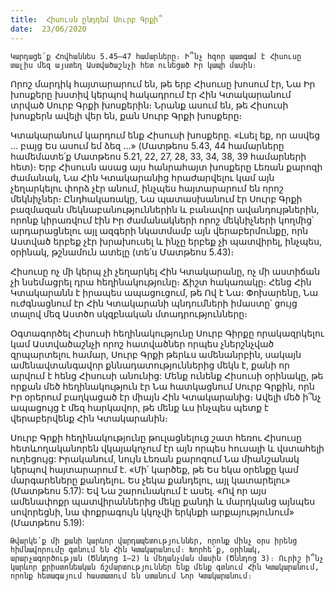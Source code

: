 ```yaml
---
title:  Հիսուսն ընդդեմ Սուրբ Գրքի՞
date:  23/06/2020
---
```


`Կարդացե՛ք Հովհաննես 5.45–47 համարները։ Ի՞նչ հզոր պատգամ է Հիսուսը տալիս մեզ այստեղ Աստվածաշնչի հետ ունեցած Իր կապի մասին։`

Որոշ մարդիկ հայտարարում են, թե երբ Հիսուսը խոսում էր, Նա Իր խոսքերը խստիվ կերպով հակադրում էր Հին Կտակարանում տրված Սուրբ Գրքի խոսքերին։ Նրանք ասում են, թե Հիսուսի խոսքերն ավելի վեր են, քան Սուրբ Գրքի խոսքերը։

Կտակարանում կարդում ենք Հիսուսի խոսքերը. «Լսել եք, որ ասվեց … բայց Ես ասում եմ ձեզ …» (Մատթեոս 5.43, 44 համարները համեմատե՛ք Մատթեոս 5.21, 22, 27, 28, 33, 34, 38, 39 համարների հետ)։ Երբ Հիսուսն ասաց այս հանրահայտ խոսքերը Լեռան քարոզի ժամանակ, Նա Հին Կտակարանից հրաժարվելու կամ այն չեղարկելու փորձ չէր անում, ինչպես հայտարարում են որոշ մեկնիչներ։ Ընդհակառակը, Նա պատասխանում էր Սուրբ Գրքի բազմազան մեկնաբանություններին և բանավոր ավանդույթներին, որոնք կիրառվում էին Իր ժամանակների որոշ մեկնիչների կողմից՝ արդարացնելու այլ ազգերի նկատմամբ այն վերաբերմունքը, որն Աստված երբեք չէր խրախուսել և ինչը երբեք չի պատվիրել, ինչպես, օրինակ, թշնամուն ատելը (տե՛ս Մատթեոս 5.43)։

Հիսուսը ոչ մի կերպ չի չեղարկել Հին Կտակարանը, ոչ մի աստիճան չի նսեմացրել դրա հեղինակությունը։ Ճիշտ հակառակը։ Հենց Հին Կտակարանն է իրապես ապացուցում, թե Ով է Նա։ Փոխարենը, Նա ուժգնացնում էր Հին Կտակարանի պնդումների իմաստը՝ ցույց տալով մեզ Աստծո սկզբնական մտադրությունները։

Օգտագործել Հիսուսի հեղինակությունը Սուրբ Գիրքը որակազրկելու կամ Աստվածաշնչի որոշ հատվածներ որպես չներշնչված զրպարտելու համար, Սուրբ Գրքի թերևս ամենանրբին, սակայն ամենավտանգավոր քննադատություններից մեկն է, քանի որ արվում է հենց Հիսուսի անունից: Մենք ունենք Հիսուսի օրինակը, թե որքան մեծ հեղինակություն էր Նա հատկացնում Սուրբ Գրքին, որն Իր օրերում բաղկացած էր միայն Հին Կտակարանից։ Ավելի մեծ ի՞նչ ապացույց է մեզ հարկավոր, թե մենք ևս ինչպես պետք է վերաբերվենք Հին Կտակարանին։

Սուրբ Գրքի հեղինակությունը թուլացնելուց շատ հեռու Հիսուսը հետևողականորեն վկայակոչում էր այն որպես հուսալի և վստահելի ուղեցույց: Իրականում, նույն Լեռան քարոզում Նա միանշանակ կերպով հայտարարում է. «Մի՛ կարծեք, թե Ես եկա օրենքը կամ մարգարեները քանդելու. Ես չեկա քանդելու, այլ կատարելու» (Մատթեոս 5.17): Եվ Նա շարունակում է ասել. «Ով որ այս ամենափոքր պատվիրաններից մեկը քանդի և մարդկանց այնպես սովորեցնի, նա փոքրագույն կկոչվի երկնքի արքայությունում» (Մատթեոս 5.19):

`Թվարկե՛ք մի քանի կարևոր վարդապետություններ, որոնք մինչ օրս իրենց հիմնավորումը գտնում են Հին Կտակարանում։ Խորհե՛ք, օրինակ, արարչագործության (Ծննդոց 1–2) և մեղանչման մասին (Ծննդոց 3)։ Ուրիշ ի՞նչ կարևոր քրիստոնեական ճշմարտություններ ենք մենք գտնում Հին Կտակարանում, որոնք հետագայում հաստատում են ստանում Նոր Կտակարանում։`